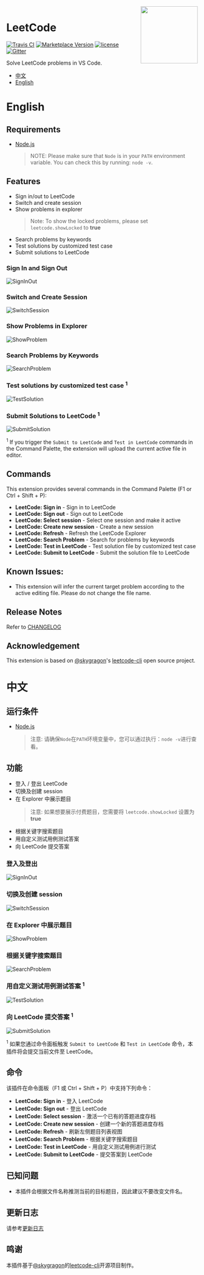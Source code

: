 <img align="right" width="150" height="150" src="https://raw.githubusercontent.com/jdneo/vscode-leetcode/master/resources/LeetCode.png">

# LeetCode
[![Travis CI](https://travis-ci.org/jdneo/vscode-leetcode.svg?branch=master)](https://travis-ci.org/jdneo/vscode-leetcode)
[![Marketplace Version](https://vsmarketplacebadge.apphb.com/version-short/shengchen.vscode-leetcode.svg)](https://vsmarketplacebadge.apphb.com/version-short/shengchen.vscode-leetcode.svg)
[![license](https://img.shields.io/github/license/jdneo/vscode-leetcode.svg)](https://github.com/jdneo/vscode-leetcode/blob/master/LICENSE)
[![Gitter](https://badges.gitter.im/vscode-leetcode/Lobby.svg)](https://gitter.im/vscode-leetcode/Lobby)

Solve LeetCode problems in VS Code.
- [中文](#中文)
- [English](#english)

# English
## Requirements
- [Node.js](https://nodejs.org)
    > NOTE: Please make sure that `Node` is in your `PATH` environment variable. You can check this by running: `node -v`.

## Features
- Sign in/out to LeetCode
- Switch and create session
- Show problems in explorer
  > Note: To show the locked problems, please set `leetcode.showLocked` to **true**
- Search problems by keywords
- Test solutions by customized test case
- Submit solutions to LeetCode

### Sign In and Sign Out
![SignInOut](https://raw.githubusercontent.com/jdneo/vscode-leetcode/master/resources/gif/signinout.gif)

### Switch and Create Session
![SwitchSession](https://raw.githubusercontent.com/jdneo/vscode-leetcode/master/resources/gif/switchsession.gif)

### Show Problems in Explorer
![ShowProblem](https://raw.githubusercontent.com/jdneo/vscode-leetcode/master/resources/gif/showproblem.gif)

### Search Problems by Keywords
![SearchProblem](https://raw.githubusercontent.com/jdneo/vscode-leetcode/master/resources/gif/searchproblem.gif)

### Test solutions by customized test case <sup>1</sup>
![TestSolution](https://raw.githubusercontent.com/jdneo/vscode-leetcode/master/resources/gif/testsolution.gif)

### Submit Solutions to LeetCode <sup>1</sup>
![SubmitSolution](https://raw.githubusercontent.com/jdneo/vscode-leetcode/master/resources/gif/solveproblem.gif)

<sup>1</sup> If you trigger the `Submit to LeetCode` and `Test in LeetCode` commands in the Command Palette, the extension will upload the current active file in editor.

## Commands
This extension provides several commands in the Command Palette (F1 or Ctrl + Shift + P):
- **LeetCode: Sign in** -  Sign in to LeetCode
- **LeetCode: Sign out** -  Sign out to LeetCode
- **LeetCode: Select session** -  Select one session and make it active
- **LeetCode: Create new session** -  Create a new session
- **LeetCode: Refresh** -  Refresh the LeetCode Explorer
- **LeetCode: Search Problem** -  Search for problems by keywords
- **LeetCode: Test in LeetCode** - Test solution file by customized test case
- **LeetCode: Submit to LeetCode** -  Submit the solution file to LeetCode

## Known Issues:
- This extension will infer the current target problem according to the active editing file. Please do not change the file name.

## Release Notes

Refer to [CHANGELOG](CHANGELOG.md)

## Acknowledgement

This extension is based on [@skygragon](https://github.com/skygragon)'s [leetcode-cli](https://github.com/skygragon/leetcode-cli) open source project.


# 中文
## 运行条件
- [Node.js](https://nodejs.org)
    > 注意: 请确保`Node`在`PATH`环境变量中，您可以通过执行：`node -v`进行查看。

## 功能
- 登入 / 登出 LeetCode
- 切换及创建 session
- 在 Explorer 中展示题目
  > 注意: 如果想要展示付费题目，您需要将 `leetcode.showLocked` 设置为 **true**
- 根据关键字搜索题目
- 用自定义测试用例测试答案
- 向 LeetCode 提交答案

### 登入及登出
![SignInOut](https://raw.githubusercontent.com/jdneo/vscode-leetcode/master/resources/gif/signinout.gif)

### 切换及创建 session
![SwitchSession](https://raw.githubusercontent.com/jdneo/vscode-leetcode/master/resources/gif/switchsession.gif)

### 在 Explorer 中展示题目
![ShowProblem](https://raw.githubusercontent.com/jdneo/vscode-leetcode/master/resources/gif/showproblem.gif)

### 根据关键字搜索题目
![SearchProblem](https://raw.githubusercontent.com/jdneo/vscode-leetcode/master/resources/gif/searchproblem.gif)

### 用自定义测试用例测试答案 <sup>1</sup>
![TestSolution](https://raw.githubusercontent.com/jdneo/vscode-leetcode/master/resources/gif/testsolution.gif)

### 向 LeetCode 提交答案 <sup>1</sup>
![SubmitSolution](https://raw.githubusercontent.com/jdneo/vscode-leetcode/master/resources/gif/solveproblem.gif)

<sup>1</sup> 如果您通过命令面板触发 `Submit to LeetCode` 和 `Test in LeetCode` 命令，本插件将会提交当前文件至 LeetCode。

## 命令
该插件在命令面板（F1 或 Ctrl + Shift + P）中支持下列命令：
- **LeetCode: Sign in** -  登入 LeetCode
- **LeetCode: Sign out** -  登出 LeetCode
- **LeetCode: Select session** -  激活一个已有的答题进度存档
- **LeetCode: Create new session** -  创建一个新的答题进度存档
- **LeetCode: Refresh** -  刷新左侧题目列表视图
- **LeetCode: Search Problem** -  根据关键字搜索题目
- **LeetCode: Test in LeetCode** - 用自定义测试用例进行测试
- **LeetCode: Submit to LeetCode** -  提交答案到 LeetCode

## 已知问题
- 本插件会根据文件名称推测当前的目标题目，因此建议不要改变文件名。

## 更新日志

请参考[更新日志](CHANGELOG.md)

## 鸣谢

本插件基于[@skygragon](https://github.com/skygragon)的[leetcode-cli](https://github.com/skygragon/leetcode-cli)开源项目制作。
